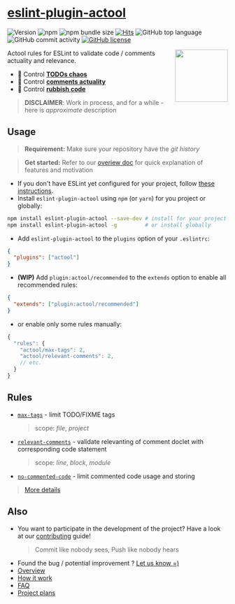# [eslint-plugin-actool](https://www.npmjs.com/package/eslint-plugin-actool)

![Version](https://img.shields.io/github/package-json/v/actool/eslint-plugin-actool)
![npm](https://img.shields.io/npm/dw/eslint-plugin-actool)
![npm bundle size](https://img.shields.io/bundlephobia/min/eslint-plugin-actool)
[![Hits](https://hits.seeyoufarm.com/api/count/incr/badge.svg?url=https%3A%2F%2Fgithub.com%2Factool%2Feslint-plugin-actool&count_bg=%2379C83D&title_bg=%23555555&icon=&icon_color=%23E7E7E7&title=hits&edge_flat=false)](https://hits.seeyoufarm.com)
![GitHub top language](https://img.shields.io/github/languages/top/actool/eslint-plugin-actool)
![GitHub commit activity](https://img.shields.io/github/commit-activity/w/actool/eslint-plugin-actool)
[![GitHub license](https://img.shields.io/github/license/actool/eslint-plugin-actool)](https://github.com/actool/eslint-plugin-actool/blob/master/LICENSE)

<!-- TODO: https://shields.io/category/build -->
<!-- TODO: https://shields.io/category/coverage -->
<!-- TODO: https://shields.io/category/analysis -->
<!--TODO ![CI](https://github.com/actool/eslint-plugin-actool/workflows/CI/badge.svg?branch=master) -->

<img src="https://avatars2.githubusercontent.com/u/74495859?s=200&v=4" height="120" align="right">

Actool rules for ESLint to validate code / comments actuality and relevance.

- 🚀 Control **[TODOs chaos](/docs/overview.md#todos-chaos)**
- 🚀 Control **[comments actuality](/docs/overview.md#comments-relevancy)**
- 🚀 Control **[rubbish code](/docs/overview.md#rubbish-code)**

<!-- TODO [**Propose or contribute a new rule ➡**](.github/contributing.md) -->
> **DISCLAIMER**: Work in process, and for a while - here is *approximate* description

<!-- NOTE: uncomment later if needed
## Table of contents

<!--ts-- >
   * [Usage](#usage)
   * [Rules](#rules)
   * [Also](#also)
<!--te-- > 
-->

## Usage
> **Requirement:** Make sure your repository have the *git history*

> **Get started:** Refer to our [overiew doc](/docs/overview.md) for quick explanation of features and motivation

* If you don't have ESLint yet configured for your project, follow [these instructions](https://github.com/eslint/eslint#installation-and-usage).
* Install `eslint-plugin-actool` using `npm` (or `yarn`) for you project or globally:

```sh
npm install eslint-plugin-actool --save-dev # install for your project
npm install eslint-plugin-actool -g         # or install globally
```

* Add `eslint-plugin-actool` to the `plugins` option of your `.eslintrc`:

```json
{
  "plugins": ["actool"]
}
```

* **(WIP)** Add `plugin:actool/recommended` to the `extends` option to enable all recommended rules:

```json
{
  "extends": ["plugin:actool/recommended"]
}
```

* or enable only some rules manually:

```js
{
  "rules": {
    "actool/max-tags": 2,
    "actool/relevant-comments": 2,
    // etc.
  }
}
```

## Rules

- [`max-tags`](docs/rules/max-tags.md) - limit TODO/FIXME tags
   > scope: *file*, *project*
- [`relevant-comments`](docs/rules/relevant-comments.md) - validate relevanting of comment doclet with corresponding code statement
   > scope: *line*, *block*, *module*
- [`no-commented-code`](docs/rules/no-commented-code.md) - limit commented code usage and storing

> [More details](/docs/how-it-work.md)

## Also
- You want to participate in the development of the project? Have a look at our [contributing](CONTRIBUTING.md) guide!
   > Commit like nobody sees, Push like nobody hears
- Found the bug / potential improvement ? [Let us know =)](https://github.com/actool/eslint-plugin-actool/issues)
- [Overview](/docs/overview.md)
- [How it work](/docs/how-it-work.md)
- [FAQ](/docs/faq.md)
- [Project plans](/docs/plans.md)
